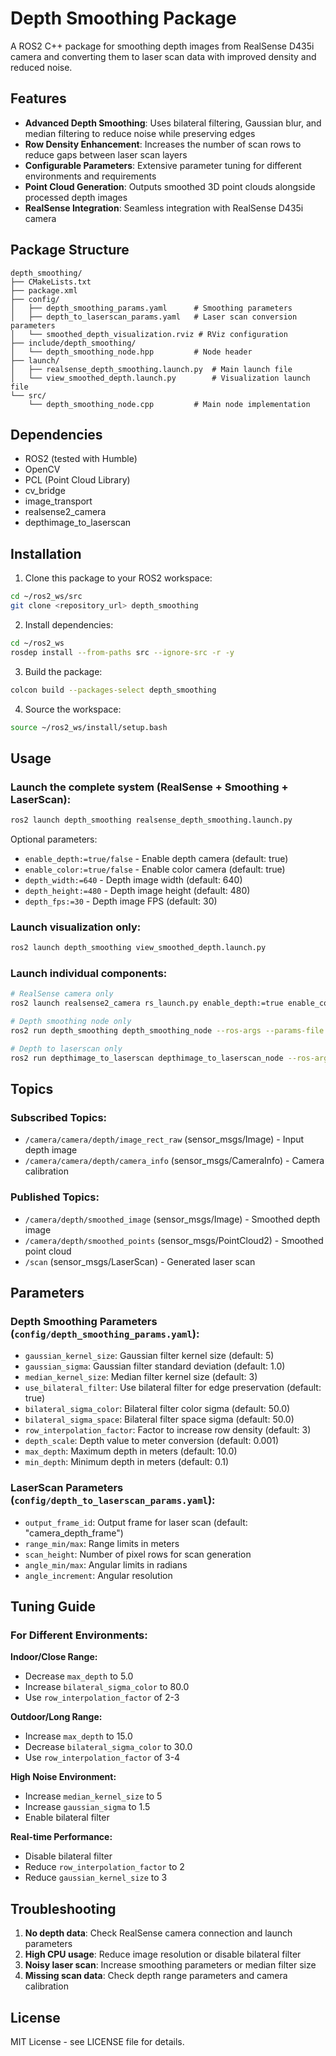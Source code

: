 # Depth Smoothing Package

A ROS2 C++ package for smoothing depth images from RealSense D435i camera and converting them to laser scan data with improved density and reduced noise.

## Features

- **Advanced Depth Smoothing**: Uses bilateral filtering, Gaussian blur, and median filtering to reduce noise while preserving edges
- **Row Density Enhancement**: Increases the number of scan rows to reduce gaps between laser scan layers
- **Configurable Parameters**: Extensive parameter tuning for different environments and requirements
- **Point Cloud Generation**: Outputs smoothed 3D point clouds alongside processed depth images
- **RealSense Integration**: Seamless integration with RealSense D435i camera

## Package Structure

```
depth_smoothing/
├── CMakeLists.txt
├── package.xml
├── config/
│   ├── depth_smoothing_params.yaml      # Smoothing parameters
│   ├── depth_to_laserscan_params.yaml   # Laser scan conversion parameters
│   └── smoothed_depth_visualization.rviz # RViz configuration
├── include/depth_smoothing/
│   └── depth_smoothing_node.hpp         # Node header
├── launch/
│   ├── realsense_depth_smoothing.launch.py  # Main launch file
│   └── view_smoothed_depth.launch.py        # Visualization launch file
└── src/
    └── depth_smoothing_node.cpp         # Main node implementation
```

## Dependencies

- ROS2 (tested with Humble)
- OpenCV
- PCL (Point Cloud Library)
- cv_bridge
- image_transport
- realsense2_camera
- depthimage_to_laserscan

## Installation

1. Clone this package to your ROS2 workspace:
```bash
cd ~/ros2_ws/src
git clone <repository_url> depth_smoothing
```

2. Install dependencies:
```bash
cd ~/ros2_ws
rosdep install --from-paths src --ignore-src -r -y
```

3. Build the package:
```bash
colcon build --packages-select depth_smoothing
```

4. Source the workspace:
```bash
source ~/ros2_ws/install/setup.bash
```

## Usage

### Launch the complete system (RealSense + Smoothing + LaserScan):

```bash
ros2 launch depth_smoothing realsense_depth_smoothing.launch.py
```

Optional parameters:
- `enable_depth:=true/false` - Enable depth camera (default: true)
- `enable_color:=true/false` - Enable color camera (default: true)  
- `depth_width:=640` - Depth image width (default: 640)
- `depth_height:=480` - Depth image height (default: 480)
- `depth_fps:=30` - Depth image FPS (default: 30)

### Launch visualization only:

```bash
ros2 launch depth_smoothing view_smoothed_depth.launch.py
```

### Launch individual components:

```bash
# RealSense camera only
ros2 launch realsense2_camera rs_launch.py enable_depth:=true enable_color:=true

# Depth smoothing node only
ros2 run depth_smoothing depth_smoothing_node --ros-args --params-file src/depth_smoothing/config/depth_smoothing_params.yaml

# Depth to laserscan only  
ros2 run depthimage_to_laserscan depthimage_to_laserscan_node --ros-args --params-file src/depth_smoothing/config/depth_to_laserscan_params.yaml
```

## Topics

### Subscribed Topics:
- `/camera/camera/depth/image_rect_raw` (sensor_msgs/Image) - Input depth image
- `/camera/camera/depth/camera_info` (sensor_msgs/CameraInfo) - Camera calibration

### Published Topics:
- `/camera/depth/smoothed_image` (sensor_msgs/Image) - Smoothed depth image
- `/camera/depth/smoothed_points` (sensor_msgs/PointCloud2) - Smoothed point cloud
- `/scan` (sensor_msgs/LaserScan) - Generated laser scan

## Parameters

### Depth Smoothing Parameters (`config/depth_smoothing_params.yaml`):

- `gaussian_kernel_size`: Gaussian filter kernel size (default: 5)
- `gaussian_sigma`: Gaussian filter standard deviation (default: 1.0)
- `median_kernel_size`: Median filter kernel size (default: 3)
- `use_bilateral_filter`: Use bilateral filter for edge preservation (default: true)
- `bilateral_sigma_color`: Bilateral filter color sigma (default: 50.0)
- `bilateral_sigma_space`: Bilateral filter space sigma (default: 50.0)
- `row_interpolation_factor`: Factor to increase row density (default: 3)
- `depth_scale`: Depth value to meter conversion (default: 0.001)
- `max_depth`: Maximum depth in meters (default: 10.0)
- `min_depth`: Minimum depth in meters (default: 0.1)

### LaserScan Parameters (`config/depth_to_laserscan_params.yaml`):

- `output_frame_id`: Output frame for laser scan (default: "camera_depth_frame")
- `range_min/max`: Range limits in meters
- `scan_height`: Number of pixel rows for scan generation
- `angle_min/max`: Angular limits in radians
- `angle_increment`: Angular resolution

## Tuning Guide

### For Different Environments:

**Indoor/Close Range:**
- Decrease `max_depth` to 5.0
- Increase `bilateral_sigma_color` to 80.0
- Use `row_interpolation_factor` of 2-3

**Outdoor/Long Range:**
- Increase `max_depth` to 15.0
- Decrease `bilateral_sigma_color` to 30.0
- Use `row_interpolation_factor` of 3-4

**High Noise Environment:**
- Increase `median_kernel_size` to 5
- Increase `gaussian_sigma` to 1.5
- Enable bilateral filter

**Real-time Performance:**
- Disable bilateral filter
- Reduce `row_interpolation_factor` to 2
- Reduce `gaussian_kernel_size` to 3

## Troubleshooting

1. **No depth data**: Check RealSense camera connection and launch parameters
2. **High CPU usage**: Reduce image resolution or disable bilateral filter
3. **Noisy laser scan**: Increase smoothing parameters or median filter size
4. **Missing scan data**: Check depth range parameters and camera calibration

## License

MIT License - see LICENSE file for details.

